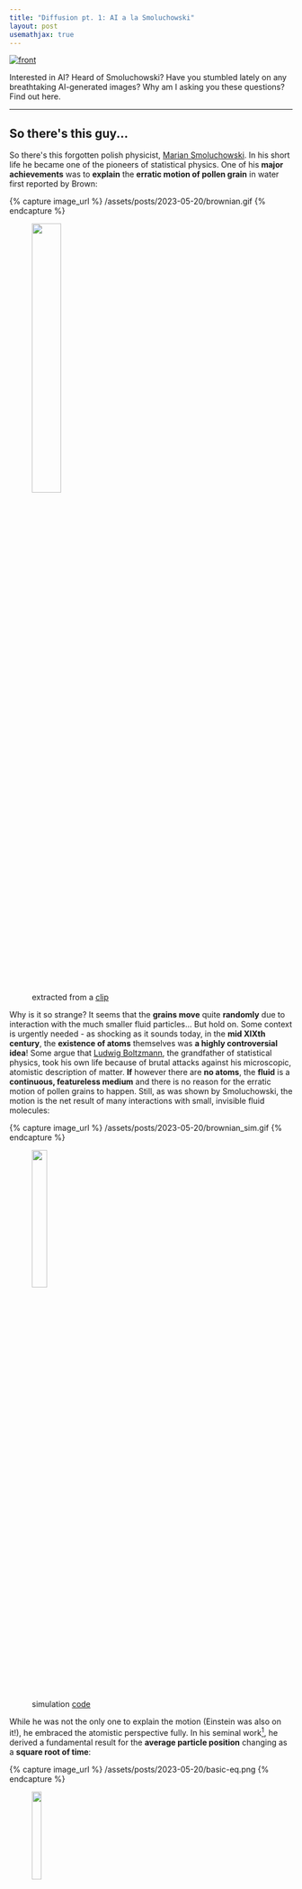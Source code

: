 ```yaml
---
title: "Diffusion pt. 1: AI a la Smoluchowski"
layout: post
usemathjax: true
---
```


<a href="{% post_url 2023-05-20-diffusion-pt1-ai-with-smoluchowski %}">![front](/assets/posts/2023-05-20/front-pt1.png)</a>

Interested in AI? Heard of Smoluchowski? Have you stumbled lately on any breathtaking AI-generated images? Why am I asking you these questions? Find out here.



---

## So there's this guy...

So there's this forgotten polish physicist, [Marian Smoluchowski](https://en.wikipedia.org/wiki/Marian_Smoluchowski). In his short life he became one of the pioneers of statistical physics. One of his **major achievements** was to **explain** the **erratic motion of pollen grain** in water first reported by Brown: 

{% capture image_url %} /assets/posts/2023-05-20/brownian.gif {% endcapture %}
<figure>
  <img src="{{ image_url }}" width="35%">
  <figcaption>extracted from a <a href="https://www.youtube.com/watch?v=R5t-oA796to">clip</a></figcaption>
</figure>

Why is it so strange? It seems that the **grains move** quite **randomly** due to interaction with the much smaller fluid particles... But hold on. Some context is urgently needed - as shocking as it sounds today, in the **mid XIXth century**, the **existence of atoms** themselves was **a highly controversial idea**! Some argue that [Ludwig Boltzmann](https://en.wikipedia.org/wiki/Ludwig_Boltzmann), the grandfather of statistical physics, took his own life because of brutal attacks against his microscopic, atomistic description of matter. **If** however there are **no atoms**, the **fluid** is a **continuous, featureless medium** and there is no reason for the erratic motion of pollen grains to happen. Still, as was shown by Smoluchowski, the motion is the net result of many interactions with small, invisible fluid molecules:

{% capture image_url %} /assets/posts/2023-05-20/brownian_sim.gif {% endcapture %}
<figure>
  <img src="{{ image_url }}" width="25%">
  <figcaption>simulation <a href="https://github.com/Yangliu20/physics-simulation">code</a></figcaption>
</figure>

While he was not the only one to explain the motion (Einstein was also on it!), he embraced the atomistic perspective fully. In his seminal work[^1], he derived a fundamental result for the **average particle position** changing as a **square root of time**:

{% capture image_url %} /assets/posts/2023-05-20/basic-eq.png {% endcapture %}
<figure>
  <img src="{{ image_url }}" width="20%">
</figure>

This formula set out a number of further developments. The trembling motion is described fully by the **Smoluchowski equation**[^2]:

$$
 \frac{\partial}{\partial t} p_t(x) = D \frac{\partial^2}{\partial x^2} p_t(x)
$$

where we restrict the motion to one dimension $$x$$, $$D$$ is a constant. Equation specifies $$p_t(x)$$, the probability of finding a particle at $$x$$ in time $$t$$. The motion governed by this equation is known as the **free diffusion** since nothing is constraining the random motion.

#### Simulations

That was just the beginning of the story. Later, **Langevin** realized that **single particles** undergoing Brownian motion can be **described in terms of a differential equation** with an additional random (noise) function $$W(t)$$:

$$
\frac{d}{dt}x(t) = -ax(t) + \sqrt{2D} W(t)
$$

This diffusive motion is constrained by a restoring force $$-ax$$ keeping the particle from moving away to infinity (setting $$a=0$$ takes us back to the free diffusion discussed previously). **Langevin** formulation is very **easy to simulate**, we approximate the derivative $$dx/dt \approx ( x(t+\delta t) - x(t) )/ \delta t$$ and set time $$t = n \delta t$$ while $$x(n\delta t) = x_n$$ and $$W(n\delta t) \sqrt{\delta t} = W_n $$:

$$
x_{n+1} = (1- a \delta t ) x_n + \sqrt{2D} W_n \sqrt{\delta t}
$$

The nontrivial part is a little bit of random function magic[^3] producing the square root $$\sqrt{\delta t}$$. We simulate it for some initial position $$x_0$$ and for $$N$$ time-steps. It is instructive to **compare single trajectories** produced by the Langevin approach matched **with the probabilistic description** provided by the Smoluchowski equation:

{% capture image_url %} /assets/posts/2023-05-20/simple-diff.png {% endcapture %}
<figure>
  <img src="{{ image_url }}" width="80%">
  <figcaption>Comparison between (single-particle) Langevin equation and (probabilistic) Smoluchowski equation</figcaption>
</figure>

In simulations we set the parameter $$a=0$$, resulting in an unconstrained diffusive motion. Simulated trajectories are shown in the left plot up to time $$T = 2$$. The right plot compares both approaches at fixed time $$t=1$$ corresponding to a red vertical line on the left plot. The histogram is a result of binning the trajectories while the black line is an explcit solution to the Smoluchowski equation $$p_t(x) \sim \exp \left ( - x^2 / 4D t \right )$$. Although the **Langevin** approach **focuses on single trajectories** while the **Smoluchowski** solution gives **a global probabilistic picture**, they are **completely equivalent**.

---

## ... But where is AI?

OK, it's a nice story and all but... I came here because of the AI, **what does it have to do with the cool stuff** people do nowadays? Well, let's look at the paper starting the newest generative craze **"Denoising Diffusion Probabilistic Models"** or the name [**Stable Diffusion**](https://stability.ai/blog/stable-diffusion-public-release). They happen to create truly breathtaking results:

{% capture image_url %} /assets/posts/2023-05-20/midjourney-example.png {% endcapture %}
<figure>
  <img src="{{ image_url }}" width="50%">
  <figcaption><i>self</i>-created using <a href="https://www.midjourney.com/">Midjourney</a></figcaption>
</figure>

How is this possible? Simply put - it is precisely **diffusion generalized to multiple dimensions** which turns out to be **quite powerful**. There are two main parts of a generative diffusion model.

#### Forward process

We first define the so-called **forward process** -- we take an initial image and gradually add noise to each pixel independently. In that way, we create a set of images with increasing levels of noise. The resulting equation is again:

$$
\frac{d}{dt}x(t) = -ax(t) + \sqrt{2D} W(t)
$$ 

where now $$x(t)$$ denote the image pixels. Not focusing on minor details[^4], when the final time $$T$$ is large enough, the end result is a a pure Gaussian noise $$x(T) \sim N\left (0,\frac{D}{a} \right )$$.

#### Reverse process

The key phase is to consider the **reverse process coupled** with the **forward process**. We start from **complete noise** and do a **backward** simulation to **generate an image**... But wait a second, how can this happen? After all, noise is featureless and thus lacks any initial information. That is true, that is why the **Langevin** equation for the **reverse process** contains an additional term:

$$
\frac{d}{dt} x(t) = -ax(t) -2D \partial_{x(t)} \log p_t (x(t)) + \sqrt{2D} W(t), \qquad t \in (0,T)
$$

Importantly, to **solve** this equation we need to go **backward in time** -- starting from $$x(T)$$ and evolve it back to $$x(0)$$! This is **not** how you **typically solve an initial value problem** for differential equations but nothing forbids us from doing so.

But what is the extra term? The driving function $$\partial_{x} \log p_t (x)$$ (aka the **score function**) is the (derivative of the log-) marginal probability for the forward process... Or what exactly? A known **fundamental solution** $$p(x,t; x_0,0)$$ (of the **Smoluchowski equation**!) integrated over the initial distribution $$p_0$$:

$$
p_t(x) = \int dx_0 p_0(x_0) p(x,t; x_0,0).
$$

#### Neural network

We defined both the forward and reverse processes as intimately related but... It looks like we reached an impasse - a backward process which could help us to sample from $$p_0$$ has an extra term which depends on the density we aim to sample from!

This is where the ML magic enters - we need **an expressive score function** in order to **drive an initial pure-noise picture** into something resembling an image. A **neural network** $$s_\theta(x(t),t)$$ will do this job. 

#### Learning the score function $$s_\theta$$ 

If there's a neural network, it needs a learning objective. In our case, the **learning** minimizes the following **loss** function[^5]

$$
L(\theta) = E_{t\sim U(0,T)} E_{x(0)} E_{x(t)| x(0)} \left ( \lambda(t) \left \| s_\theta(x(t),t) - \partial_{x(t)} \log p(x(t), t; x(0),0) \right \|^2 \right )
$$

where the **expectation values** are taken over
- time $$t$$ (drawn from a uniform distribution)
- initial images $$x(0)$$ (the images from the dataset to be learned)
- noisy images $$x(t)$$ at time $$t$$ resulting from $$x(0)$$ (generated by the forward process)

The **transition kernel** $$p(x, t; x_0,0)$$ is a **fundamental solution** to the **Smoluchowski** equation (can be calculated explicitly) while $$\lambda(t)$$ is the time-weighting function. The learning objective is to find a neural network matching the transition kernel score for each time $$t$$ and noisy image $$x(t)$$:
$$
s_\theta(x(t),t) \approx \partial_{x(t)} \log p(x = x(t), t; x=x(0),t=0)
$$

#### Image generation

Output of the training phase is the **optimal score function $$s_{\theta_*}$$**. It is used in the generative reverse process. Because it evolves backward in time, we use the retarded approximation to time derivative $$dx/dt \approx ( x(t) - x(t-\delta t))/ \delta t$$ and the discretized Langevin equation reads

$$
x_{n-1} = (1 + a \delta t) x_n - s_{\theta_*}(x_n,n\delta t) \delta t + \sqrt{2D} W_n \sqrt{\delta t}, \quad n = N,N-1,...,1 .
$$

where the initial value $$x_N = x(T)$$ is drawn from the normal distribution. If the learning process was succesful, the end result is a sample $$x_0$$ drawn from the learned image distribution.


#### Conclusions

* Diffusion explained the **motion of pollen grain** and strengthened **the atomistic viewpoint**. Diffusive process have **two equivalent descriptions** in terms of **Langevin** equation (microscopic) and a **Smoluchowski** equation (macroscopic).

* **Diffusion models** considerd in machine learning **consist of** a **learnable score function** (typically a neural network) and a **noise-adding process**. The learning process optimizes the network to match the noise-adding process executed on the learned dataset.

* Pollen grain to computer-aided image generation, what a journey!



[^1]: $$n$$ denote the time-steps, $$l$$ is the free mean-path while $$\delta$$ is an effective collision parameter. Taken from ["Zur kinetischen Theorie der Brownschen Molekularbewegung und der Suspensionen"](https://jbc.bj.uj.edu.pl/dlibra/publication/410069/edition/386520/content) Annalen der Physik, 326, 756-780 (1906)."

[^2]: known under many different names: [Fokker-Planck equation](https://en.wikipedia.org/wiki/Fokker-Planck_equation) or [forward Kolmogorov equation](https://en.wikipedia.org/wiki/Kolmogorov_equations).

[^3]: Random functions are defined by their first two moments $$\left < W(t) \right > = 0$$, $$\left < W(t) W(t')\right > = \delta (t-t')$$. Time discretization $$t = n\delta t$$ results in $$\left < W(n \delta t) W(n' \delta t)\right > = \delta ( \delta t (n-n'))$$. We use the Dirac delta scaling property $$\delta (ax) = \frac{1}{a} \delta (x) $$ so that $$\delta t \left < W(n \delta t) W(n' \delta t) \right > = \delta  (n-n') = \delta_{nn'}$$. To retain the unit correlation after discretization, we define $$W_n = W(n \delta t) \sqrt{\delta t}$$ resulting in $$\left < W_n W_{n'} \right > = \delta_{nn'}$$.

[^4]: Because we work with images, some clipping and quantization happens so that the noise is always between [0,255]. Another minor modification of the forward process applied to images is a special form of the Langevin equation $$\frac{d}{dt} x(t) = - \frac{\beta(t)}{2} x(t) + \sqrt{\beta(t)} W(t)$$, with $$\beta(t) = \beta_- + (\beta_+-\beta_-) \frac{t}{T}$$. This form results in initially less abrupt addition of noise.

[^5]: Derivation of this loss function is given in [this paper](https://arxiv.org/abs/2011.13456).

